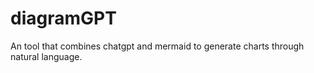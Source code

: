 # diagramGPT
An tool that combines chatgpt and mermaid to generate charts through natural language.

